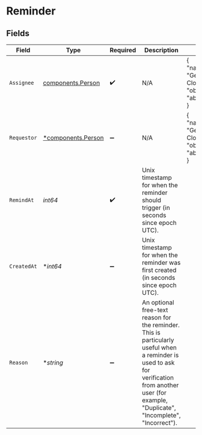 # Reminder


## Fields

| Field                                                                                                                                                                                               | Type                                                                                                                                                                                                | Required                                                                                                                                                                                            | Description                                                                                                                                                                                         | Example                                                                                                                                                                                             |
| --------------------------------------------------------------------------------------------------------------------------------------------------------------------------------------------------- | --------------------------------------------------------------------------------------------------------------------------------------------------------------------------------------------------- | --------------------------------------------------------------------------------------------------------------------------------------------------------------------------------------------------- | --------------------------------------------------------------------------------------------------------------------------------------------------------------------------------------------------- | --------------------------------------------------------------------------------------------------------------------------------------------------------------------------------------------------- |
| `Assignee`                                                                                                                                                                                          | [components.Person](../../models/components/person.md)                                                                                                                                              | :heavy_check_mark:                                                                                                                                                                                  | N/A                                                                                                                                                                                                 | {<br/>"name": "George Clooney",<br/>"obfuscatedId": "abc123"<br/>}                                                                                                                                  |
| `Requestor`                                                                                                                                                                                         | [*components.Person](../../models/components/person.md)                                                                                                                                             | :heavy_minus_sign:                                                                                                                                                                                  | N/A                                                                                                                                                                                                 | {<br/>"name": "George Clooney",<br/>"obfuscatedId": "abc123"<br/>}                                                                                                                                  |
| `RemindAt`                                                                                                                                                                                          | *int64*                                                                                                                                                                                             | :heavy_check_mark:                                                                                                                                                                                  | Unix timestamp for when the reminder should trigger (in seconds since epoch UTC).                                                                                                                   |                                                                                                                                                                                                     |
| `CreatedAt`                                                                                                                                                                                         | **int64*                                                                                                                                                                                            | :heavy_minus_sign:                                                                                                                                                                                  | Unix timestamp for when the reminder was first created (in seconds since epoch UTC).                                                                                                                |                                                                                                                                                                                                     |
| `Reason`                                                                                                                                                                                            | **string*                                                                                                                                                                                           | :heavy_minus_sign:                                                                                                                                                                                  | An optional free-text reason for the reminder. This is particularly useful when a reminder is used to ask for verification from another user (for example, "Duplicate", "Incomplete", "Incorrect"). |                                                                                                                                                                                                     |